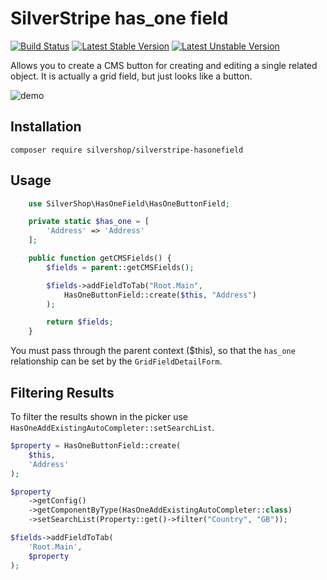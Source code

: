 # SilverStripe has_one field

[![Build Status](https://travis-ci.org/silvershop/silverstripe-hasonefield.svg?branch=master)](https://travis-ci.org/silvershop/silverstripe-hasonefield)
[![Latest Stable Version](https://poser.pugx.org/silvershop/silverstripe-hasonefield/v/stable)](https://packagist.org/packages/silvershop/silverstripe-hasonefield)
[![Latest Unstable Version](https://poser.pugx.org/silvershop/silverstripe-hasonefield/v/unstable)](https://packagist.org/packages/silvershop/silverstripe-hasonefield)


Allows you to create a CMS button for creating and editing a single related
object. It is actually a grid field, but just looks like a button.

![demo](https://raw.github.com/wiki/silvershop/silverstripe-hasonefield/images/hasonefield.gif)

## Installation

```
composer require silvershop/silverstripe-hasonefield
```

## Usage

```php
    use SilverShop\HasOneField\HasOneButtonField;

    private static $has_one = [
        'Address' => 'Address'
    ];

    public function getCMSFields() {
        $fields = parent::getCMSFields();

        $fields->addFieldToTab("Root.Main",
            HasOneButtonField::create($this, "Address")
        );

        return $fields;
    }
```

You must pass through the parent context ($this), so that the `has_one`
relationship can be set by the `GridFieldDetailForm`.

## Filtering Results

To filter the results shown in the picker use `HasOneAddExistingAutoCompleter::setSearchList`.

```php
$property = HasOneButtonField::create(
    $this,
    'Address'
);

$property
    ->getConfig()
    ->getComponentByType(HasOneAddExistingAutoCompleter::class)
    ->setSearchList(Property::get()->filter("Country", "GB"));

$fields->addFieldToTab(
    'Root.Main',
    $property
);
```
